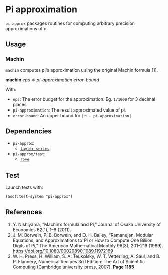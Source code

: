 # Pi approximation
`pi-approx` packages routines for computing arbitrary precision approximations
of π.

## Usage
### Machin
`machin` computes pi's approximation using the original Machin formula [1].

**machin** *eps* => *pi-approximation* *error-bound*

With:
* `eps`: The error budget for the approximation. Eg. `1/1000` for 3 decimal
  places.
* `pi-approximation`: The result approximated value of pi.
* `error-bound`: An upper bound for `|π - pi-approximation|`

## Dependencies
* `pi-approx`:
  * [`taylor-series`](https://github.com/thomashoullier/taylor-series)
* `pi-approx/test`:
  * [`rove`](https://github.com/fukamachi/rove)

## Test
Launch tests with:

```common-lisp
(asdf:test-system "pi-approx")
```

## References
1. Y. Nishiyama, “Machin’s formula and Pi,” Journal of Osaka University of
   Economics 62(1), 1–8 (2011).
2. J. M. Borwein, P. B. Borwein, and D. H. Bailey, “Ramanujan, Modular
   Equations, and Approximations to Pi or How to Compute One Billion Digits of
   Pi,” The American Mathematical Monthly 96(3), 201–219 (1989).
   https://doi.org/10.1080/00029890.1989.11972169
3. W. H. Press, H. William, S. A. Teukolsky, W. T. Vetterling, A. Saul, and B.
   P. Flannery, Numerical Recipes 3rd Edition: The Art of Scientific Computing
   (Cambridge university press, 2007). **Page 1185**
